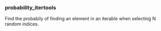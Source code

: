 ### probability_itertools
Find the probabily of finding an element in an iterable when selecting N random indices.

